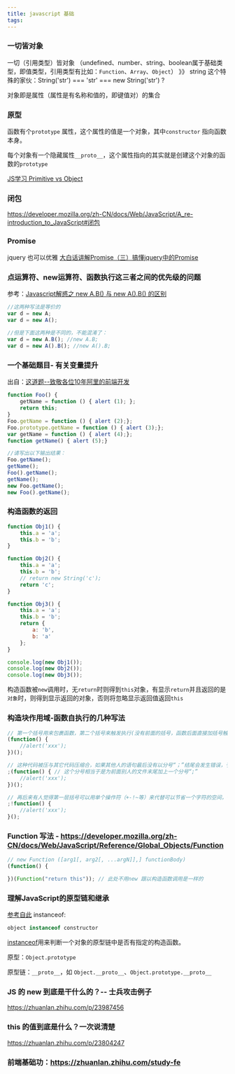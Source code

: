 ```yaml
---
title: javascript 基础
tags:
---
```

### 一切皆对象
一切（引用类型）皆对象 （undefined、number、string、boolean属于基础类型，即值类型，引用类型有比如：`Function`、`Array`、`Object`）
》》 string 这个特殊的家伙：String('str') === 'str' === new String('str') ? 

对象即是属性（属性是有名称和值的，即键值对）的集合

### 原型
函数有个`prototype` 属性，这个属性的值是一个对象，其中`constructor` 指向函数本身。

每个对象有一个隐藏属性`__proto__`，这个属性指向的其实就是创建这个对象的函数的`prototype`

[JS学习 Primitive vs Object](http://hackjutsu.com/2016/11/17/JS%E5%AD%A6%E4%B9%A0%20Primitive%20vs%20Object/)

### 闭包
https://developer.mozilla.org/zh-CN/docs/Web/JavaScript/A_re-introduction_to_JavaScript#闭包

### Promise
jquery 也可以优雅 [大白话讲解Promise（三）搞懂jquery中的Promise](http://www.cnblogs.com/lvdabao/p/jquery-deferred.html)

### 点运算符、new运算符、函数执行这三者之间的优先级的问题
参考：[Javascript解惑之 new A.B() 与 new A().B() 的区别](http://blog.csdn.net/cuixiping/article/details/15037061)
```javascript
//这两种写法是等价的  
var d = new A;  
var d = new A();  
  
//但是下面这两种是不同的，不能混淆了：  
var d = new A.B(); //new A.B;  
var d = new A().B(); //new A().B;  
```

###  一个基础题目- 有关变量提升
出自：[这道题--致敬各位10年阿里的前端开发](https://juejin.im/post/58fdb0ddda2f60005dcb4bc1)
```javascript
function Foo() {
    getName = function () { alert (1); };
    return this;
}
Foo.getName = function () { alert (2);};
Foo.prototype.getName = function () { alert (3);};
var getName = function () { alert (4);};
function getName() { alert (5);}

//请写出以下输出结果：
Foo.getName();
getName();
Foo().getName();
getName();
new Foo.getName();
new Foo().getName();
```

### 构造函数的返回
```javascript
function Obj1() {
    this.a = 'a';
    this.b = 'b';
}

function Obj2() {
    this.a = 'a';
    this.b = 'b';
    // return new String('c');
    return 'c';
}

function Obj3() {
    this.a = 'a';
    this.b = 'b';
    return {
        a: 'b',
        b: 'a'
    };
}

console.log(new Obj1());
console.log(new Obj2());
console.log(new Obj3());
```
构造函数被`new`调用时，无`return`时则得到`this`对象，有显示`return`并且返回的是`对象`时，则得到显示返回的对象，否则将忽略显示返回值返回`this`

### 构造块作用域-函数自执行的几种写法
```javascript
// 第一个括号用来包裹函数，第二个括号来触发执行(没有前面的括号，函数后面直接加括号触发执行会有语法错误)
(function() {
    //alert('xxx');
})();

// 这种代码被压与其它代码压缩合，如果其他人的语句最后没有以分号“；”结尾会发生错误，于是又了以下这种优化：
;(function() { // 这个分号相当于是为前面别人的文件末尾加上一个分号“;”
    //alert('xxx');
})();

// 再后来有人觉得第一层括号可以用单个操作符（+-!~等）来代替可以节省一个字符的空间，于是就有了：
;!function() {
    //alert('xxx');
}();
```

### Function 写法 - https://developer.mozilla.org/zh-CN/docs/Web/JavaScript/Reference/Global_Objects/Function
```javascript
// new Function ([arg1[, arg2[, ...argN]],] functionBody)
(function() {

})(Function("return this")); // 此处不用new 跟以构造函数调用是一样的
``` 

### 理解JavaScript的原型链和继承
[参考自此](http://gistdeck.github.io/jcouyang/03121932d18eba44088e)
instanceof:
```js
object instanceof constructor
```
[instanceof](https://developer.mozilla.org/zh-CN/docs/Web/JavaScript/Reference/Operators/instanceof)用来判断一个对象的原型链中是否有指定的构造函数。

原型：`Object.prototype`

原型链：`__proto__`，如 `Object.__proto__`、`Object.prototype.__proto__`


### JS 的 new 到底是干什么的？-- 士兵攻击例子
https://zhuanlan.zhihu.com/p/23987456

### this 的值到底是什么？一次说清楚
https://zhuanlan.zhihu.com/p/23804247

### 前端基础功：https://zhuanlan.zhihu.com/study-fe